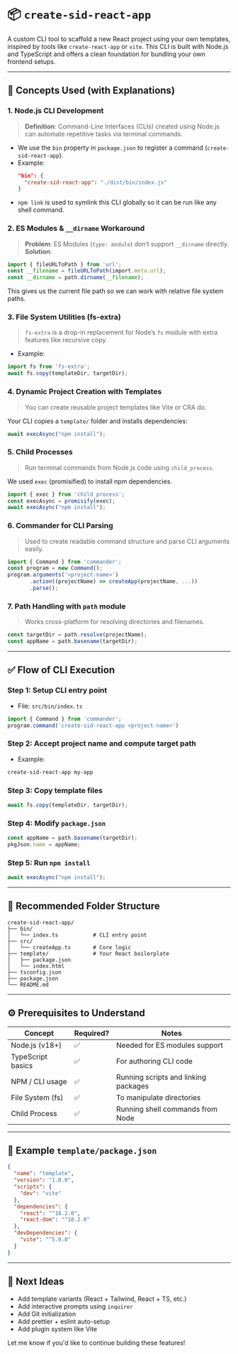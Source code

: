 # 📦 `create-sid-react-app`

A custom CLI tool to scaffold a new React project using your own templates, inspired by tools like `create-react-app` or `vite`. This CLI is built with Node.js and TypeScript and offers a clean foundation for bundling your own frontend setups.

---

## 🧠 Concepts Used (with Explanations)

### 1. **Node.js CLI Development**
> **Definition**: Command-Line Interfaces (CLIs) created using Node.js can automate repetitive tasks via terminal commands.

- We use the `bin` property in `package.json` to register a command (`create-sid-react-app`).
- Example:
  ```json
  "bin": {
    "create-sid-react-app": "./dist/bin/index.js"
  }
  ```
- `npm link` is used to symlink this CLI globally so it can be run like any shell command.

### 2. **ES Modules & `__dirname` Workaround**
> **Problem**: ES Modules (`type: module`) don’t support `__dirname` directly.
> **Solution**:
```ts
import { fileURLToPath } from 'url';
const __filename = fileURLToPath(import.meta.url);
const __dirname = path.dirname(__filename);
```

This gives us the current file path so we can work with relative file system paths.

### 3. **File System Utilities (fs-extra)**
> `fs-extra` is a drop-in replacement for Node’s `fs` module with extra features like recursive copy.

- Example:
```ts
import fs from 'fs-extra';
await fs.copy(templateDir, targetDir);
```

### 4. **Dynamic Project Creation with Templates**
> You can create reusable project templates like Vite or CRA do.

Your CLI copies a `template/` folder and installs dependencies:
```ts
await execAsync("npm install");
```

### 5. **Child Processes**
> Run terminal commands from Node.js code using `child_process`.

We used `exec` (promisified) to install npm dependencies.
```ts
import { exec } from 'child_process';
const execAsync = promisify(exec);
await execAsync("npm install");
```

### 6. **Commander for CLI Parsing**
> Used to create readable command structure and parse CLI arguments easily.

```ts
import { Command } from 'commander';
const program = new Command();
program.arguments('<project-name>')
       .action((projectName) => createApp(projectName, ...))
       .parse();
```

### 7. **Path Handling with `path` module**
> Works cross-platform for resolving directories and filenames.

```ts
const targetDir = path.resolve(projectName);
const appName = path.basename(targetDir);
```

---

## ✅ Flow of CLI Execution

### Step 1: Setup CLI entry point
- File: `src/bin/index.ts`
```ts
import { Command } from 'commander';
program.command('create-sid-react-app <project-name>')
```

### Step 2: Accept project name and compute target path
- Example:
```bash
create-sid-react-app my-app
```

### Step 3: Copy template files
```ts
await fs.copy(templateDir, targetDir);
```

### Step 4: Modify `package.json`
```ts
const appName = path.basename(targetDir);
pkgJson.name = appName;
```

### Step 5: Run `npm install`
```ts
await execAsync("npm install");
```

---

## 📁 Recommended Folder Structure

```
create-sid-react-app/
├── bin/
│   └── index.ts           # CLI entry point
├── src/
│   └── createApp.ts       # Core logic
├── template/              # Your React boilerplate
│   ├── package.json
│   └── index.html
├── tsconfig.json
├── package.json
└── README.md
```

---

## ⚙️ Prerequisites to Understand

| Concept             | Required? | Notes |
|--------------------|-----------|-------|
| Node.js (v18+)     | ✅        | Needed for ES modules support |
| TypeScript basics  | ✅        | For authoring CLI code |
| NPM / CLI usage    | ✅        | Running scripts and linking packages |
| File System (fs)   | ✅        | To manipulate directories |
| Child Process      | ✅        | Running shell commands from Node |

---

## 📄 Example `template/package.json`
```json
{
  "name": "template",
  "version": "1.0.0",
  "scripts": {
    "dev": "vite"
  },
  "dependencies": {
    "react": "^18.2.0",
    "react-dom": "^18.2.0"
  },
  "devDependencies": {
    "vite": "^5.0.0"
  }
}
```

---

## 🚀 Next Ideas
- Add template variants (React + Tailwind, React + TS, etc.)
- Add interactive prompts using `inquirer`
- Add Git initialization
- Add prettier + eslint auto-setup
- Add plugin system like Vite

Let me know if you'd like to continue building these features!

